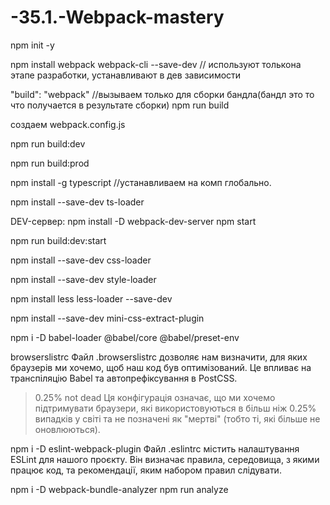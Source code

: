# -35.1.-Webpack-mastery

npm init -y

npm install webpack webpack-cli --save-dev // используют толькона этапе разработки, устанавливают в дев зависимости 

"build": "webpack" //вызываем только для сборки бандла(бандл это то что получается в результате сборки)
npm run build

создаем 
webpack.config.js

npm run build:dev

npm run build:prod

npm install -g typescript //устанавливаем на комп глобально.

npm install --save-dev ts-loader

DEV-сервер:
npm install -D webpack-dev-server 
npm start 

npm run build:dev:start

npm install --save-dev css-loader

npm install --save-dev style-loader

npm install less less-loader --save-dev

npm install --save-dev mini-css-extract-plugin

npm i -D babel-loader @babel/core @babel/preset-env

browserslistrc
Файл .browserslistrc дозволяє нам визначити, для яких браузерів ми хочемо, щоб наш код був оптимізований. Це впливає на транспіляцію Babel та автопрефіксування в PostCSS.
> 0.25%
not dead
Ця конфігурація означає, що ми хочемо підтримувати браузери, які використовуються в більш ніж 0.25% випадків у світі та не позначені як "мертві" (тобто ті, які більше не оновлюються).

npm i -D eslint-webpack-plugin
Файл .eslintrc містить налаштування ESLint для нашого проєкту. Він визначає правила, середовища, з якими працює код, та рекомендації, яким набором правил слідувати.

npm i -D webpack-bundle-analyzer
npm run analyze